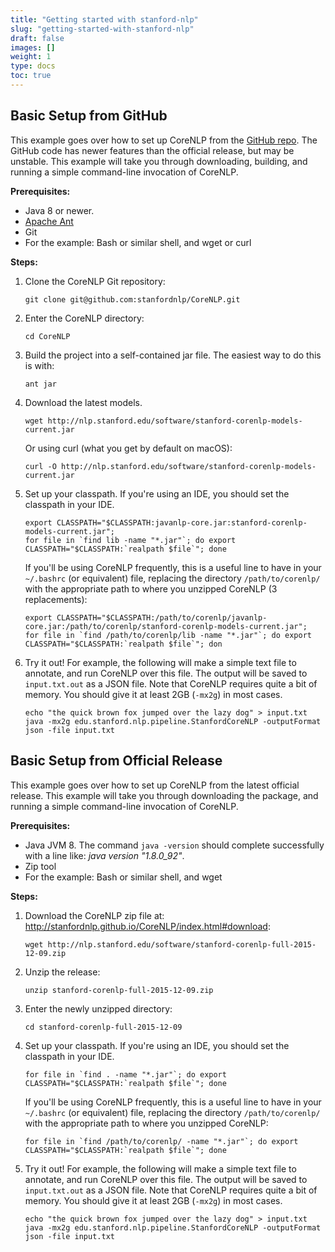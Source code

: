 ```yaml
---
title: "Getting started with stanford-nlp"
slug: "getting-started-with-stanford-nlp"
draft: false
images: []
weight: 1
type: docs
toc: true
---
```


## Basic Setup from GitHub
This example goes over how to set up CoreNLP from the [GitHub repo](https://github.com/stanfordnlp/CoreNLP). The GitHub code has newer features than the official release, but may be unstable. This example will take you through downloading, building, and running a simple command-line invocation of CoreNLP.


**Prerequisites:**

* Java 8 or newer.
* [Apache Ant](http://ant.apache.org/)
* Git
* For the example: Bash or similar shell, and wget or curl

**Steps:**

1. Clone the CoreNLP Git repository:

       git clone git@github.com:stanfordnlp/CoreNLP.git

2. Enter the CoreNLP directory:

       cd CoreNLP

3. Build the project into a self-contained jar file. The easiest way to do this is with:

       ant jar

4. Download the latest models.

       wget http://nlp.stanford.edu/software/stanford-corenlp-models-current.jar

   Or using curl (what you get by default on macOS):

       curl -O http://nlp.stanford.edu/software/stanford-corenlp-models-current.jar

5. Set up your classpath. If you're using an IDE, you should set the classpath in your IDE. 

       export CLASSPATH="$CLASSPATH:javanlp-core.jar:stanford-corenlp-models-current.jar";
       for file in `find lib -name "*.jar"`; do export CLASSPATH="$CLASSPATH:`realpath $file`"; done

    If you'll be using CoreNLP frequently, this is a useful line to have in your `~/.bashrc` (or equivalent) file, replacing the directory `/path/to/corenlp/` with the appropriate path to where you unzipped CoreNLP (3 replacements):

       export CLASSPATH="$CLASSPATH:/path/to/corenlp/javanlp-core.jar:/path/to/corenlp/stanford-corenlp-models-current.jar";
       for file in `find /path/to/corenlp/lib -name "*.jar"`; do export CLASSPATH="$CLASSPATH:`realpath $file`"; don

6. Try it out! For example, the following will make a simple text file to annotate, and run CoreNLP over this file. The output will be saved to `input.txt.out` as a JSON file. Note that CoreNLP requires quite a bit of memory. You should give it at least 2GB (`-mx2g`) in most cases.

       echo "the quick brown fox jumped over the lazy dog" > input.txt
       java -mx2g edu.stanford.nlp.pipeline.StanfordCoreNLP -outputFormat json -file input.txt


## Basic Setup from Official Release
This example goes over how to set up CoreNLP from the latest official release. This example will take you through downloading the package, and running a simple command-line invocation of CoreNLP.

**Prerequisites:**

* Java JVM 8. The command `java -version` should complete successfully with a line like: *java version "1.8.0_92"*.
* Zip tool
* For the example: Bash or similar shell, and wget

**Steps:**

1. Download the CoreNLP zip file at: http://stanfordnlp.github.io/CoreNLP/index.html#download:
   
       wget http://nlp.stanford.edu/software/stanford-corenlp-full-2015-12-09.zip
2. Unzip the release:
        
       unzip stanford-corenlp-full-2015-12-09.zip

3. Enter the newly unzipped directory:

       cd stanford-corenlp-full-2015-12-09

4. Set up your classpath. If you're using an IDE, you should set the classpath in your IDE. 

       for file in `find . -name "*.jar"`; do export CLASSPATH="$CLASSPATH:`realpath $file`"; done

    If you'll be using CoreNLP frequently, this is a useful line to have in your `~/.bashrc` (or equivalent) file, replacing the directory `/path/to/corenlp/` with the appropriate path to where you unzipped CoreNLP:

       for file in `find /path/to/corenlp/ -name "*.jar"`; do export CLASSPATH="$CLASSPATH:`realpath $file`"; done

5. Try it out! For example, the following will make a simple text file to annotate, and run CoreNLP over this file. The output will be saved to `input.txt.out` as a JSON file. Note that CoreNLP requires quite a bit of memory. You should give it at least 2GB (`-mx2g`) in most cases.

       echo "the quick brown fox jumped over the lazy dog" > input.txt
       java -mx2g edu.stanford.nlp.pipeline.StanfordCoreNLP -outputFormat json -file input.txt


